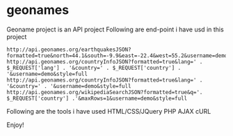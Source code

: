 # geonames

Geoname project is an API project
Following are end-point i have usd in this project

	http://api.geonames.org/earthquakesJSON?formatted=true&north=44.1&south=-9.9&east=-22.4&west=55.2&username=demo&style=full
	http://api.geonames.org/countryInfoJSON?formatted=true&lang=' . $_REQUEST['lang'] . '&country=' . $_REQUEST['country'] . '&username=demo&style=full
	http://api.geonames.org/countryInfoJSON?formatted=true&lang=' . '&country=' . '&username=demo&style=full
	http://api.geonames.org/wikipediaSearchJSON?formatted=true&q='. $_REQUEST['country'] .'&maxRows=1&username=demo&style=full

Following are the tools i have used
	HTML/CSS/JQuery
	PHP
	AJAX
	cURL

Enjoy!
